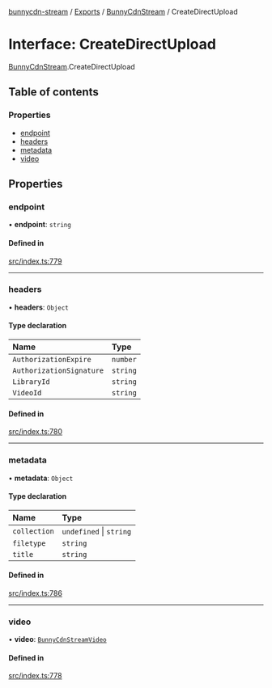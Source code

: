 [bunnycdn-stream](../README.md) / [Exports](../modules.md) / [BunnyCdnStream](../modules/BunnyCdnStream.md) / CreateDirectUpload

# Interface: CreateDirectUpload

[BunnyCdnStream](../modules/BunnyCdnStream.md).CreateDirectUpload

## Table of contents

### Properties

- [endpoint](BunnyCdnStream.CreateDirectUpload.md#endpoint)
- [headers](BunnyCdnStream.CreateDirectUpload.md#headers)
- [metadata](BunnyCdnStream.CreateDirectUpload.md#metadata)
- [video](BunnyCdnStream.CreateDirectUpload.md#video)

## Properties

### endpoint

• **endpoint**: `string`

#### Defined in

[src/index.ts:779](https://github.com/dan-online/bunnycdn-stream/blob/72d3ec1/src/index.ts#L779)

___

### headers

• **headers**: `Object`

#### Type declaration

| Name | Type |
| :------ | :------ |
| `AuthorizationExpire` | `number` |
| `AuthorizationSignature` | `string` |
| `LibraryId` | `string` |
| `VideoId` | `string` |

#### Defined in

[src/index.ts:780](https://github.com/dan-online/bunnycdn-stream/blob/72d3ec1/src/index.ts#L780)

___

### metadata

• **metadata**: `Object`

#### Type declaration

| Name | Type |
| :------ | :------ |
| `collection` | `undefined` \| `string` |
| `filetype` | `string` |
| `title` | `string` |

#### Defined in

[src/index.ts:786](https://github.com/dan-online/bunnycdn-stream/blob/72d3ec1/src/index.ts#L786)

___

### video

• **video**: [`BunnyCdnStreamVideo`](../classes/BunnyCdnStreamVideo.md)

#### Defined in

[src/index.ts:778](https://github.com/dan-online/bunnycdn-stream/blob/72d3ec1/src/index.ts#L778)
